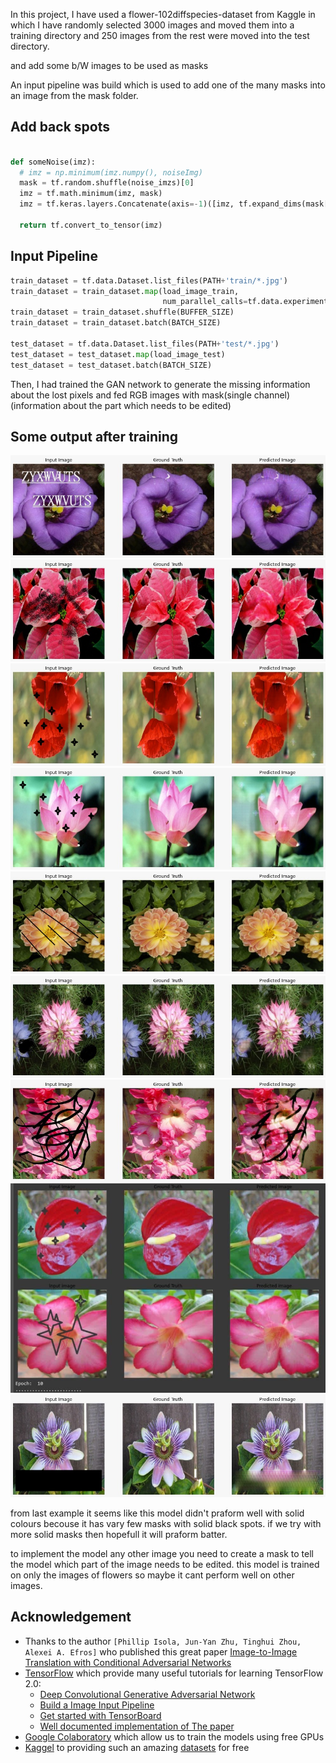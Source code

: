 In this project, I have used a flower-102diffspecies-dataset from Kaggle in which I have randomly selected 3000 images and moved them into a training directory and 250 images from the rest were moved into the test directory.

and add some b/W images to be used as masks 

An input pipeline was build which is used to add one of the many masks into an image from the mask folder.


## Add back spots
```python

def someNoise(imz):
  # imz = np.minimum(imz.numpy(), noiseImg)
  mask = tf.random.shuffle(noise_imzs)[0]
  imz = tf.math.minimum(imz, mask)
  imz = tf.keras.layers.Concatenate(axis=-1)([imz, tf.expand_dims(mask[:, :, 0], -1)])

  return tf.convert_to_tensor(imz)
```


## Input Pipeline

```python
train_dataset = tf.data.Dataset.list_files(PATH+'train/*.jpg')
train_dataset = train_dataset.map(load_image_train,
                                  num_parallel_calls=tf.data.experimental.AUTOTUNE)
train_dataset = train_dataset.shuffle(BUFFER_SIZE)
train_dataset = train_dataset.batch(BATCH_SIZE)

test_dataset = tf.data.Dataset.list_files(PATH+'test/*.jpg')
test_dataset = test_dataset.map(load_image_test)
test_dataset = test_dataset.batch(BATCH_SIZE)
```

Then, I  had trained the GAN network to generate the missing information about the lost pixels and fed RGB images with mask(single channel) (information about the part which needs to be edited)


## Some output after training

![alt text](https://github.com/i-am-creator/deeplearning/blob/master/Remove_black_ink/imzs/1%20(1).jpeg)
![alt text](https://github.com/i-am-creator/deeplearning/blob/master/Remove_black_ink/imzs/1%20(2).jpeg)
![alt text](https://github.com/i-am-creator/deeplearning/blob/master/Remove_black_ink/imzs/1%20(3).jpeg)
![alt text](https://github.com/i-am-creator/deeplearning/blob/master/Remove_black_ink/imzs/1%20(4).jpeg)
![alt text](https://github.com/i-am-creator/deeplearning/blob/master/Remove_black_ink/imzs/1%20(5).jpeg)
![alt text](https://github.com/i-am-creator/deeplearning/blob/master/Remove_black_ink/imzs/1%20(6).jpeg)
![alt text](https://github.com/i-am-creator/deeplearning/blob/master/Remove_black_ink/imzs/1%20(7).jpeg)
![alt text](https://github.com/i-am-creator/deeplearning/blob/master/Remove_black_ink/imzs/1%20(9).jpeg)
![alt text](https://github.com/i-am-creator/deeplearning/blob/master/Remove_black_ink/imzs/1%20(8).jpeg)


from last example it seems like this model didn't praform well with solid colours becouse it has vary few masks with solid black spots.
if we try with more solid masks then hopefull it will praform batter.

to implement the model any other image you need to create a mask to tell the model which part of the image needs to be edited.
this model is trained on only the images of flowers so maybe it cant perform well on other images. 

## Acknowledgement
- Thanks to the author `[Phillip Isola, Jun-Yan Zhu, Tinghui Zhou, Alexei A. Efros]` who published this great paper [Image-to-Image Translation with Conditional Adversarial Networks](https://arxiv.org/abs/1611.07004)
- [TensorFlow](https://www.tensorflow.org/) which provide many useful tutorials for learning TensorFlow 2.0:
    - [Deep Convolutional Generative Adversarial Network](https://www.tensorflow.org/alpha/tutorials/generative/dcgan)
    - [Build a Image Input Pipeline](https://www.tensorflow.org/alpha/tutorials/load_data/images)
    - [Get started with TensorBoard](https://www.tensorflow.org/tensorboard/r2/get_started)
    - [Well documented implementation of The paper](https://www.tensorflow.org/tutorials/generative/pix2pix)
- [Google Colaboratory](https://colab.research.google.com/) which allow us to train the models using free GPUs
- [Kaggel](https://www.kaggle.com/) to providing such an amazing [datasets](https://www.kaggle.com/demonplus/flower-dataset-102) for free 
